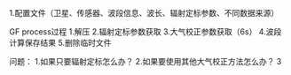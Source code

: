 1.配置文件（卫星、传感器、波段信息、波长、辐射定标参数、不同数据来源）


GF process过程
    1.解压
    2.辐射定标参数获取
    3.大气校正参数获取（6s）
    4.波段计算保存结果
    5.删除临时文件
    
问题：
    1.如果只要辐射定标怎么办？
    2.如果要使用其他大气校正方法怎么办？
    3
